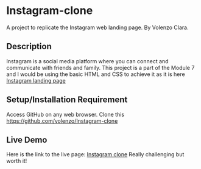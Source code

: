 # Instagram-clone
A project to replicate the Instagram web landing page.
By Volenzo Clara.

## Description
Instagram is a social media platform where you can connect and communicate with friends and family. 
This project is a part of the Module 7 and I would be using the basic HTML and CSS to achieve it as it is here [Instagram landing page](https://www.instagram.com/)

## Setup/Installation Requirement
Access GitHub on any web browser.
Clone this
https://github.com/volenzo/Instagram-clone
## Live Demo
Here is the link to the live page: [Instagram clone](https://instagram-stutern-clone.netlify.app/)
Really challenging but worth it!
